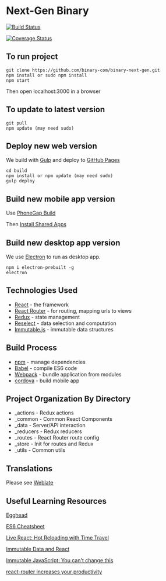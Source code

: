 # Next-Gen Binary

[![Build Status](https://travis-ci.org/binary-com/binary-next-gen.svg?branch=master)](https://travis-ci.org/binary-com/binary-next-gen)

[![Coverage Status](https://coveralls.io/repos/github/binary-com/binary-next-gen/badge.svg?branch=master)](https://coveralls.io/github/binary-com/binary-next-gen?branch=master)

## To run project

```
git clone https://github.com/binary-com/binary-next-gen.git
npm install or sudo npm install
npm start
```
Then open localhost:3000 in a browser

## To update to latest version

```
git pull
npm update (may need sudo)
```

## Deploy new web version

We build with [Gulp](http://gulpjs.com/) and deploy to [GitHub Pages](https://pages.github.com/)

```
cd build
npm install or npm update (may need sudo)
gulp deploy
```

## Build new mobile app version

Use [PhoneGap Build](https://build.phonegap.com/)

Then [Install Shared Apps](https://build.phonegap.com/apps/1774436/share)

## Build new desktop app version

We use [Electron](http://electron.atom.io/) to run as desktop app.

```
npm i electron-prebuilt -g
electron
```

## Technologies Used

* [React](https://facebook.github.io/react/) - the framework
* [React Router](https://github.com/rackt/react-router) - for routing, mapping urls to views
* [Redux](https://github.com/rackt/redux) - state management
* [Reselect](https://github.com/rackt/reselect) - data selection and computation
* [Immutable.js](https://facebook.github.io/immutable-js/) - immutable data structures

## Build Process
* [npm](https://www.npmjs.com/) - manage dependencies
* [Babel](https://babeljs.io/) - compile ES6 code
* [Webpack](https://webpack.github.io/) - bundle application from modules
* [cordova](https://cordova.apache.org/) - build mobile app

## Project Organization By Directory
* _actions - Redux actions
* _common - Common React Components
* _data - Server/API interaction
* _reducers - Redux reducers
* _routes - React Router route config
* _store - Init for routes and Redux
* _utils - Common utils

## Translations
Please see [Weblate](https://hosted.weblate.org/projects/binary-app/next-gen-app/)

## Useful Learning Resources
[Egghead](https://egghead.io/)

[ES6 Cheatsheet](https://www.youtube.com/watch?v=AfWYO8t7ed4)

[Live React: Hot Reloading with Time Travel](https://www.youtube.com/watch?v=xsSnOQynTHs)

[Immutable Data and React](https://www.youtube.com/watch?v=I7IdS-PbEgI)

[Immutable JavaScript: You can't change this](https://www.youtube.com/watch?v=wA98Coal4jk)

[react-router increases your productivity](https://www.youtube.com/watch?v=XZfvW1a8Xac)

